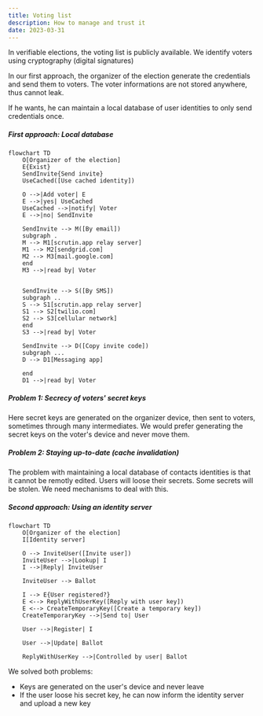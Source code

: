 ```yaml
---
title: Voting list
description: How to manage and trust it
date: 2023-03-31
---
```


In verifiable elections, the voting list is publicly available.
We identify voters using cryptography (digital signatures)

In our first approach, the organizer of the election generate the credentials and send them to voters.
The voter informations are not stored anywhere, thus cannot leak.

If he wants, he can maintain a local database of user identities to only send credentials once.

##### First approach: Local database

```mermaid
flowchart TD
	O[Organizer of the election]
	E{Exist}
	SendInvite{Send invite}
	UseCached([Use cached identity])

    O -->|Add voter| E
    E -->|yes| UseCached
    UseCached -->|notify| Voter
	E -->|no| SendInvite

    SendInvite --> M([By email])
    subgraph .
    M --> M1[scrutin.app relay server]
    M1 --> M2[sendgrid.com]
    M2 --> M3[mail.google.com]
    end
    M3 -->|read by| Voter


    SendInvite --> S([By SMS])
    subgraph ..
    S --> S1[scrutin.app relay server]
    S1 --> S2[twilio.com]
    S2 --> S3[cellular network]
    end
    S3 -->|read by| Voter

    SendInvite --> D([Copy invite code])
    subgraph ...
    D --> D1[Messaging app]

    end
    D1 -->|read by| Voter
```

##### Problem 1: Secrecy of voters' secret keys 

Here secret keys are generated on the organizer device, then sent to voters, sometimes through many intermediates.
We would prefer generating the secret keys on the voter's device and never move them.

##### Problem 2: Staying up-to-date (cache invalidation)

The problem with maintaining a local database of contacts identities is that it cannot be remotly edited.
Users will loose their secrets. Some secrets will be stolen.
We need mechanisms to deal with this.

##### Second approach: Using an identity server

```mermaid
flowchart TD
	O[Organizer of the election]
	I[Identity server]

	O --> InviteUser([Invite user])
	InviteUser -->|Lookup| I
	I -->|Reply| InviteUser
	
	InviteUser --> Ballot

	I --> E{User registered?}
	E <--> ReplyWithUserKey([Reply with user key])
	E <--> CreateTemporaryKey([Create a temporary key])
	CreateTemporaryKey -->|Send to| User

	User -->|Register| I

	User -->|Update| Ballot

	ReplyWithUserKey -->|Controlled by user| Ballot
```

We solved both problems:
- Keys are generated on the user's device and never leave
- If the user loose his secret key, he can now inform the identity server and upload a new key
